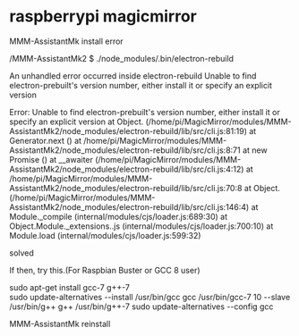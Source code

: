 # raspberrypi magicmirror 

MMM-AssistantMk install error

/MMM-AssistantMk2 $ ./node_modules/.bin/electron-rebuild

An unhandled error occurred inside electron-rebuild
Unable to find electron-prebuilt's version number, either install it or specify an explicit version

Error: Unable to find electron-prebuilt's version number, either install it or specify an explicit version
    at Object.<anonymous> (/home/pi/MagicMirror/modules/MMM-AssistantMk2/node_modules/electron-rebuild/lib/src/cli.js:81:19)
    at Generator.next (<anonymous>)
    at /home/pi/MagicMirror/modules/MMM-AssistantMk2/node_modules/electron-rebuild/lib/src/cli.js:8:71
    at new Promise (<anonymous>)
    at __awaiter (/home/pi/MagicMirror/modules/MMM-AssistantMk2/node_modules/electron-rebuild/lib/src/cli.js:4:12)
    at /home/pi/MagicMirror/modules/MMM-AssistantMk2/node_modules/electron-rebuild/lib/src/cli.js:70:8
    at Object.<anonymous> (/home/pi/MagicMirror/modules/MMM-AssistantMk2/node_modules/electron-rebuild/lib/src/cli.js:146:4)
    at Module._compile (internal/modules/cjs/loader.js:689:30)
    at Object.Module._extensions..js (internal/modules/cjs/loader.js:700:10)
    at Module.load (internal/modules/cjs/loader.js:599:32)


solved


If then, try this.(For Raspbian Buster or GCC 8 user)

sudo apt-get install gcc-7 g++-7 <br>
sudo update-alternatives --install /usr/bin/gcc gcc /usr/bin/gcc-7 10 --slave /usr/bin/g++ g++ /usr/bin/g++-7
sudo update-alternatives --config gcc

MMM-AssistantMk reinstall
